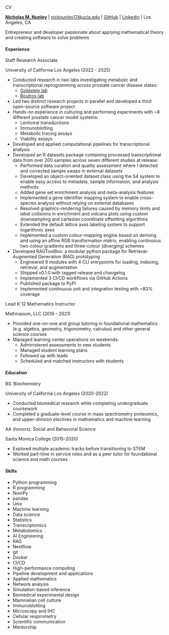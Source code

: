 CV

[**Nicholas M. Nunley**](https://nick-nunley.github.io/PersonalWebsite/) | [nicknunley17@ucla.edu](mailto:nicknunley17@ucla.edu) | [GitHub](https://github.com/Nick-Nunley) | [Linkedin](https://www.linkedin.com/in/nicholas-nunley/) | Los Angeles, CA 

Entrepreneur and developer passionate about applying mathematical theory and
creating software to solve problems

#### Experience

Staff Research Associate

University of California Los Angeles (2022 - 2025)

  * Conducted research in two labs investigating metabolic and transcriptional reprogramming across prostate cancer disease states:
    * [Goldstein lab](https://www.goldsteinlabucla.com/)
    * [Boutros lab](https://www.uclahealth.org/departments/urology/iuo/research/faculty-labs/dr-paul-boutros-lab)
  * Led two distinct research projects in parallel and developed a third open-source software project
  * Hands-on experience in culturing and performing experiments with ~8 different prostate cancer model systems:
    * Lentiviral transductions 
    * Immunoblotting 
    * Metabolic tracing assays 
    * Viability assays 
  * Developed and applied computational pipelines for transcriptional analysis
  * Developed an R datasets package containing processed transcriptional data from over 200 samples across seven different studies at release:
    * Performed data curation and quality assessment where I detected and corrected sample swaps in external datasets 
    * Developed an object-oriented dataset class using the S4 system to enable easy access to metadata, sample information, and analysis methods 
    * Added gene set enrichment analysis and meta-analysis features 
    * Implemented a gene identifier mapping system to enable cross-species analysis without relying on external databases 
    * Resolved graphics-rendering failures caused by memory limits and label collisions in enrichment and volcano plots using custom downsampling and cartesian coordinate offsetting algorithms 
    * Extended the default lattice axes labeling system to support logarithmic axes 
    * Implemented a custom colour-mapping engine based on deriving and using an affine RGB transformation matrix, enabling continuous two-colour gradients and three-colour (diverging) schemes 
  * Developed RAGToolBox: a modular python package for Retrieval-Augmented Generation (RAG) prototyping
    * Engineered 9 modules with 4 CLI entrypoints for loading, indexing, retrieval, and augmentation 
    * Shipped v0.1.0 with tagged release and changelog 
    * Implemented 3 CI/CD workflows via GitHub Actions 
    * Published package to PyPI 
    * Implemented continuous unit and integration testing with ~83% coverage 

Lead K-12 Mathematics Instructor

Mathnasium, LLC (2019 - 2021)

  * Provided one-on-one and group tutoring in foundational mathematics (e.g. algebra, geometry, trigonometry, calculus) and other general science courses
  * Managed learning center operations on weekends:
    * Administered assessments to new students 
    * Managed student learning plans 
    * Followed up with leads 
    * Scheduled and matched instructors with students 

#### Education

BS: Biochemistry

University of California Los Angeles (2020-2022)

  * Conducted biomedical research while completing undergraduate coursework
  * Completed a graduate-level course in mass spectrometry proteomics, and upper-division electives in mathematics and machine learning

AA (honors): Social and Behavioral Science

Santa Monica College (2015-2020)

  * Explored multiple academic tracks before transitioning to STEM
  * Worked part-time in service roles and as a peer tutor for foundational science and math courses

#### Skills

  * Python programming
  * R programming
  * NumPy
  * pandas
  * Unix
  * Machine learning
  * Data science
  * Statistics
  * Transcriptomics
  * Metabolomics
  * AI Engineering
  * RAG
  * Nextflow
  * git
  * Docker
  * CI/CD
  * High-performance computing
  * Pipeline development and applications
  * Applied mathematics
  * Network analysis
  * Simulation-based inference
  * Biomedical experimental design
  * Mammalian cell culture
  * Immunoblotting
  * Microscopy and IHC
  * Cellular respirometry
  * Scientific communication
  * Mentorship

